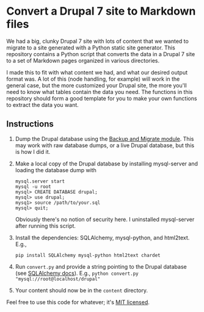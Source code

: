 Convert a Drupal 7 site to Markdown files
=========================================

We had a big, clunky Drupal 7 site with lots of content
that we wanted to migrate to a site
generated with a Python static site generator.
This repository contains a Python script
that converts the data in a Drupal 7 site
to a set of Markdown pages organized in various directories.

I made this to fit with what content we had,
and what our desired output format was.
A lot of this (node handling, for example)
will work in the general case,
but the more customized your Drupal site,
the more you'll need to know what tables contain
the data you need.
The functions in this repository should form
a good template for you to make your own
functions to extract the data you want.

Instructions
------------

1. Dump the Drupal database using the
   [Backup and Migrate module](http://drupal.org/project/backup_migrate).
   This may work with raw database dumps, or a live Drupal database,
   but this is how I did it.

2. Make a local copy of the Drupal database by installing mysql-server
   and loading the database dump with
   ```
   mysql.server start
   mysql -u root
   mysql> CREATE DATABASE drupal;
   mysql> use drupal;
   mysq1> source /path/to/your.sql
   mysql> quit;
   ```
   Obviously there's no notion of security here.
   I uninstalled mysql-server after running this script.

3. Install the dependencies: SQLAlchemy, mysql-python, and html2text. E.g.,
   ```
   pip install SQLAlchemy mysql-python html2text chardet
   ```

4. Run `convert.py` and provide a string  pointing to the Drupal database
   (see
   [SQLAlchemy docs](http://docs.sqlalchemy.org/en/rel_0_8/core/engines.html#mysql)).
   E.g., `python convert.py "mysql://root@localhost/drupal"`

5. Your content should now be in the `content` directory.

Feel free to use this code for whatever;
it's [MIT licensed](http://tbekolay.mit-license.org/).
